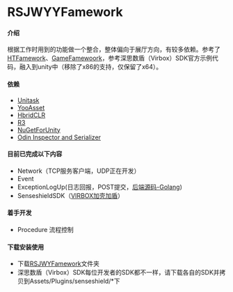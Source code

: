 # RSJWYYFamework

#### 介绍
根据工作时用到的功能做一个整合，整体偏向于展厅方向，有较多依赖。参考了[HTFamework](https://gitee.com/SaiTingHu/HTFramework)、[GameFamewoork](http://https://gitee.com/jiangyin/GameFramework)，参考深思数盾（Virbox）SDK官方示例代码，融入到unity中（移除了x86的支持，仅保留了x64）。

#### 依赖
- [Unitask](https://github.com/Cysharp/UniTask)
- [YooAsset](https://github.com/tuyoogame/YooAsset)
- [HbridCLR](https://github.com/focus-creative-games/hybridclr_unity)
- [R3](https://github.com/Cysharp/R3.git)
- [NuGetForUnity](https://github.com/GlitchEnzo/NuGetForUnity)
- [Odin Inspector and Serializer](https://assetstore.unity.com/packages/tools/utilities/odin-inspector-and-serializer-89041)

#### 目前已完成以下内容
- Network（TCP服务客户端，UDP正在开发）
- Event
- ExceptionLogUp(日志回报，POST提交，[后端源码-Golang](https://gitee.com/RSJWY/rsjwyyfamework/tree/master/RSJWYFameworkExceptionLogServer))
- SenseshieldSDK（[VIRBOX加壳加盾](https://lm.virbox.com/?keyword={baidu-Virbox}&bd_vid=10350612851266965818)）

#### 着手开发
- Procedure 流程控制


#### 下载安装使用
- 下载[RSJWYFamework](https://gitee.com/RSJWY/rsjwyfamework/tree/master/RSJWYFamework)文件夹
- 深思数盾（Virbox）SDK每位开发者的SDK都不一样，请下载各自的SDK并拷贝到Assets/Plugins/senseshield/*下

